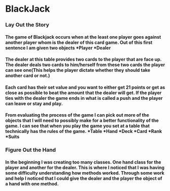 # BlackJack


### Lay Out the Story
#### The game of Blackjack occurs when at the least one player goes against another player whom is the dealer of this card game. Out of this first sentence I am given two objects *Player *Dealer
#### The dealer at this table provides two cards to the player that are face up.  The dealer deals two cards to him/herself from these two cards the player can see one(This helps the player dictate whether they should take another card or not.)
#### Each card has their set value and you want to either get 21 points or get as close as possible to beat the amount that the dealer will get. If the player ties with the dealer the game ends in what is called a push and the player can leave or stay and play.

#### From evaluating the process of the game I can pick out more of the objects that I will need to possibly make for a better functionality of the game. I can see that when you play the game you set at a table that technically has the rules of the game. *Table *Hand *Deck *Card *Rank *Suits

### Figure Out the Hand
#### In the beginning I was creating too many classes. One hand class for the player and another for the dealer. This is where I noticed that I was having some difficulty understanding how methods worked. Through some work and help I noticed that I could give the dealer and the player the object of a hand with one method. 
